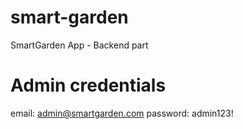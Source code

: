 # smart-garden
SmartGarden App - Backend part

# Admin credentials
email: admin@smartgarden.com
password: admin123!